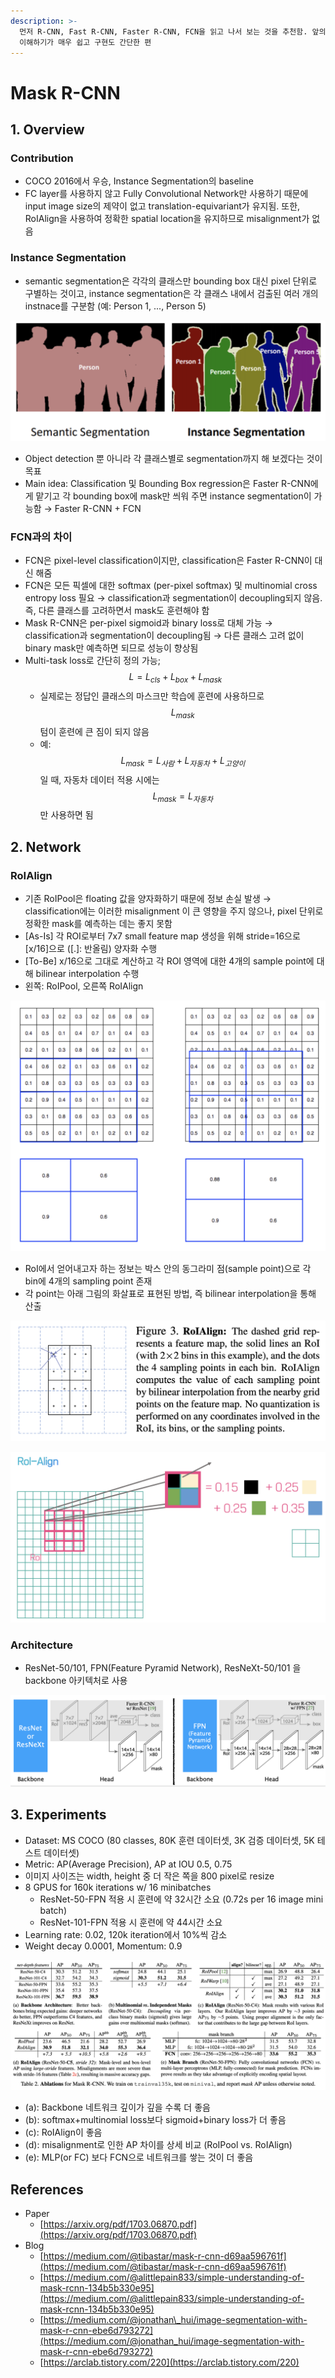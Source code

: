 ```yaml
---
description: >-
  먼저 R-CNN, Fast R-CNN, Faster R-CNN, FCN을 읽고 나서 보는 것을 추천함. 앞의 내용들을 파악하였으면 본 내용을
  이해하기가 매우 쉽고 구현도 간단한 편
---
```


# Mask R-CNN

## 1. Overview

### Contribution

* COCO 2016에서 우승, Instance Segmentation의 baseline
* FC layer를 사용하지 않고 Fully Convolutional Network만 사용하기 때문에 input image size의 제약이 없고 translation-equivariant가 유지됨. 또한, RoIAlign을 사용하여 정확한 spatial location을 유지하므로 misalignment가 없음

### Instance Segmentation

* semantic segmentation은 각각의 클래스만 bounding box 대신 pixel 단위로 구별하는 것이고, instance segmentation은 각 클래스 내에서 검출된 여러 개의 instnace를 구분함 \(예: Person 1, ..., Person 5\)

![](../.gitbook/assets/_2020-07-16__6.52.29.png)

* Object detection 뿐 아니라 각 클래스별로 segmentation까지 해 보겠다는 것이 목표
* Main idea: Classification 및 Bounding Box regression은 Faster R-CNN에게 맡기고 각 bounding box에 mask만 씌워 주면 instance segmentation이 가능함 → Faster R-CNN + FCN

### FCN과의 차이

* FCN은 pixel-level classification이지만, classification은 Faster R-CNN이 대신 해줌
* FCN은 모든 픽셀에 대한 softmax \(per-pixel softmax\)  및 multinomial cross entropy loss 필요 → classification과 segmentation이 decoupling되지 않음. 즉, 다른 클래스를 고려하면서 mask도 훈련해야 함
* Mask R-CNN은 per-pixel sigmoid과 binary loss로 대체 가능 → classification과 segmentation이 decoupling됨 → 다른 클래스 고려 없이 binary mask만 예측하면 되므로 성능이 향상됨
* Multi-task loss로 간단히 정의 가능; $$L = L_{cls} + L_{box} + L_{mask}$$
  * 실제로는 정답인 클래스의 마스크만 학습에 훈련에 사용하므로 $$L_{mask}$$ 텀이 훈련에 큰 짐이 되지 않음
  * 예: $$L_{mask} = L_{사람} + L_{자동차} + L_{고양이}$$일 때, 자동차 데이터 적용 시에는 $$L_{mask} = L_{자동차}$$만 사용하면 됨

## 2. Network

### RoIAlign

* 기존 RoIPool은 floating 값을 양자화하기 때문에 정보 손실 발생 → classification에는 이러한 misalignment 이 큰 영향을 주지 않으나, pixel 단위로 정확한 mask를 예측하는 데는 좋지 못함
* \[As-Is\] 각 ROI로부터 7x7 small feature map 생성을 위해 stride=16으로 \[x/16\]으로  \(\[.\]: 반올림\) 양자화 수행
* \[To-Be\] x/16으로 그대로 계산하고 각 ROI 영역에 대한 4개의 sample point에 대해 bilinear interpolation 수행
* 왼쪽: RoIPool, 오른쪽 RoIAlign

![](../.gitbook/assets/_2020-07-16__7.59.34.png)

* RoI에서 얻어내고자 하는 정보는 박스 안의 동그라미 점\(sample point\)으로  각 bin에 4개의 sampling point 존재
* 각 point는 아래 그림의 화살표로 표현된 방법, 즉 bilinear interpolation을 통해 산출

![](../.gitbook/assets/_2020-07-16__8.05.24.png)

![](../.gitbook/assets/_2020-07-16__8.03.29.png)

### Architecture

* ResNet-50/101, FPN\(Feature Pyramid Network\), ResNeXt-50/101 을 backbone 아키텍처로 사용

![](../.gitbook/assets/_2020-07-16__8.20.46.png)

## 3. Experiments

* Dataset: MS COCO \(80 classes, 80K 훈련 데이터셋, 3K 검증 데이터셋, 5K 테스트 데이터셋\)
* Metric: AP\(Average Precision\), AP at IOU 0.5, 0.75
* 이미지 사이즈는 width, height 중 더 작은 쪽을 800 pixel로 resize
* 8 GPUS for 160k iterations w/ 16 minibatches
  * ResNet-50-FPN 적용 시 훈련에 약 32시간 소요 \(0.72s per 16 image mini batch\)
  * ResNet-101-FPN 적용 시 훈련에 약 44시간 소요
* Learning rate: 0.02, 120k iteration에서 10%씩 감소
* Weight decay 0.0001, Momentum: 0.9

![](../.gitbook/assets/_2020-07-16__8.26.10.png)

* \(a\): Backbone 네트워크 깊이가 깊을 수록 더 좋음
* \(b\): softmax+multinomial loss보다 sigmoid+binary loss가 더 좋음
* \(c\): RoIAlign이 좋음
* \(d\): misalignment로 인한 AP 차이를 상세 비교 \(RoIPool vs. RoIAlign\)
* \(e\): MLP\(or FC\) 보다 FCN으로 네트워크를 쌓는 것이 더 좋음

## References

* Paper
  * [https://arxiv.org/pdf/1703.06870.pdf](https://arxiv.org/pdf/1703.06870.pdf)
* Blog
  * [https://medium.com/@tibastar/mask-r-cnn-d69aa596761f](https://medium.com/@tibastar/mask-r-cnn-d69aa596761f)
  * [https://medium.com/@alittlepain833/simple-understanding-of-mask-rcnn-134b5b330e95](https://medium.com/@alittlepain833/simple-understanding-of-mask-rcnn-134b5b330e95)
  * [https://medium.com/@jonathan\_hui/image-segmentation-with-mask-r-cnn-ebe6d793272](https://medium.com/@jonathan_hui/image-segmentation-with-mask-r-cnn-ebe6d793272)
  * [https://arclab.tistory.com/220](https://arclab.tistory.com/220)

